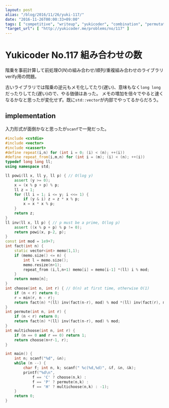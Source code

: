 ```yaml
---
layout: post
alias: "/blog/2016/11/26/yuki-117/"
date: "2016-11-26T00:00:33+09:00"
tags: [ "competitive", "writeup", "yukicoder", "combination", "permutation", "multi-combination" ]
"target_url": [ "http://yukicoder.me/problems/no/117" ]
---
```


# Yukicoder No.117 組み合わせの数

階乗を事前計算して前処理$O(N)$の組み合わせ/順列/重複組み合わせのライブラリverify用の問題。

古いライブラリでは階乗の逆元もメモ化してたり(遅い)、意味もなく`long long`だったりしてた(遅い)ので、やる価値はあった。
メモの増加を倍々でやると速くなるかなと思ったが変化せず。既に`std::vector`が内部でやってるからだろう。

## implementation

入力形式が面倒かなと思ったが`scanf`で一発だった。

``` c++
#include <cstdio>
#include <vector>
#include <cassert>
#define repeat(i,n) for (int i = 0; (i) < (n); ++(i))
#define repeat_from(i,m,n) for (int i = (m); (i) < (n); ++(i))
typedef long long ll;
using namespace std;

ll powi(ll x, ll y, ll p) { // O(log y)
    assert (y >= 0);
    x = (x % p + p) % p;
    ll z = 1;
    for (ll i = 1; i <= y; i <<= 1) {
        if (y & i) z = z * x % p;
        x = x * x % p;
    }
    return z;
}
ll inv(ll x, ll p) { // p must be a prime, O(log p)
    assert ((x % p + p) % p != 0);
    return powi(x, p-2, p);
}
const int mod = 1e9+7;
int fact(int n) {
    static vector<int> memo(1,1);
    if (memo.size() <= n) {
        int l = memo.size();
        memo.resize(n+1);
        repeat_from (i,l,n+1) memo[i] = memo[i-1] *(ll) i % mod;
    }
    return memo[n];
}
int choose(int n, int r) { // O(n) at first time, otherwise O(1)
    if (n < r) return 0;
    r = min(r, n - r);
    return fact(n) *(ll) inv(fact(n-r), mod) % mod *(ll) inv(fact(r), mod) % mod;
}
int permute(int n, int r) {
    if (n < r) return 0;
    return fact(n) *(ll) inv(fact(n-r), mod) % mod;
}
int multichoose(int n, int r) {
    if (n == 0 and r == 0) return 1;
    return choose(n+r-1, r);
}

int main() {
    int n; scanf("%d", &n);
    while (n --) {
        char f; int n, k; scanf(" %c(%d,%d)", &f, &n, &k);
        printf("%d\n",
            f == 'C' ? choose(n,k) :
            f == 'P' ? permute(n,k) :
            f == 'H' ? multichoose(n,k) : -1);
    }
    return 0;
}
```
